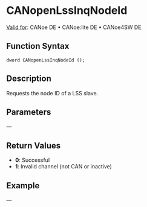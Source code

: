 # CANopenLssInqNodeId

[Valid for](../../../../Shared/FeatureAvailability.md): CANoe DE • CANoe:lite DE • CANoe4SW DE

## Function Syntax

```
dword CANopenLssInqNodeId ();
```

## Description

Requests the node ID of a LSS slave.

## Parameters

—

## Return Values

- **0**: Successful
- **1**: Invalid channel (not CAN or inactive)

## Example

—

